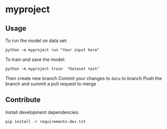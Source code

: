 # myproject

## Usage

To run the model on data set:

```
python -m myproject run "Your input here"
```


To train and save the model:

```
python -m myproject train  "Dataset test"
```

Then create new branch
Commit your changes to `data` to branch
Push the branch and summit a pull request to merge


## Contribute

Install development dependencies:
```
pip install -r requirements-dev.txt
```